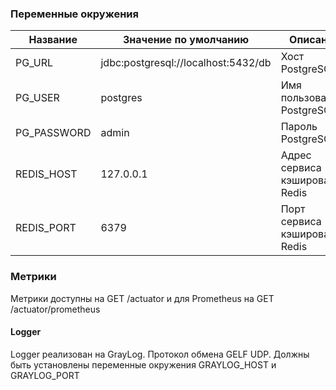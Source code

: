 
### Переменные окружения
| Название|Значение по умолчанию|Описание|
| --- |------- | ------ |
| PG_URL |jdbc:postgresql://localhost:5432/db| Хост PostgreSQL|
| PG_USER |postgres| Имя пользователя PostgreSQL |
| PG_PASSWORD |admin| Пароль PostgreSQL |
| REDIS_HOST |127.0.0.1| Адрес сервиса кэширования Redis |
| REDIS_PORT |6379| Порт сервиса кэширования Redis |

### Метрики

Метрики доступны на GET /actuator и для Prometheus на GET /actuator/prometheus

#### Logger

Logger реализован на GrayLog. Протокол обмена GELF UDP. Должны быть установлены переменные окружения GRAYLOG_HOST и GRAYLOG_PORT
